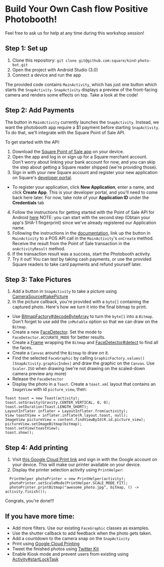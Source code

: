 # Build Your Own Cash flow Positive Photobooth!

Feel free to ask us for help at any time during this workshop session! 

## Step 1: Set up

1. Clone this repository: `git clone git@github.com:square/kind-photo-bot.git` 
2. Open the project with Android Studio (3.0)
3. Connect a device and run the app

The provided code contains `MainActivity`, which has just one button which starts the `SnapActivity`. `SnapActivity` displays a preview of the front-facing camera and renders some effects on top. Take a look at the code!

## Step 2: Add Payments

The button in `MainActivity` currently launches the `SnapActivity`. Instead, we want the photobooth app require a $1 payment before starting `SnapActivity`. To do that, we'll integrate with the Square Point of Sale API.

To get started with the API:

1. Download the [Square Point of Sale app](https://play.google.com/store/apps/details?id=com.squareup) on your device.
2. Open the app and log in or sign up for a Square merchant account. Don't worry about linking your bank account for now, and you can skip the step about getting a Square reader shipped (we're providing those).
3. Sign in with your new Square account and register your new application on Square's [developer portal](https://connect.squareup.com/apps). 
  * To register your application, click **New Application**, enter a name, and click **Create App**. This is your developer portal, and you'll need to come back here later. For now, take note of your **Application ID** under the **Credentials** tab
4. Follow the instructions for getting started with the Point of Sale API for Android [here](https://docs.connect.squareup.com/articles/point-of-sale-api-android) NOTE: you can start with the second step (Obtain your app's SHA-1 fingerprint) since we've already registered our Application name.
5. Following the instructions in the [documentation](https://docs.connect.squareup.com/articles/point-of-sale-api-android), link up the button in `MainActivity` to a POS API call in the `MainActivity`'s `onCreate` method. Receive the result from the Point of Sale transaction in the `onActivityResult` method.
6. If the transaction result was a success, start the Photobooth activity.
7. Try it out! You can test by taking cash payments, or use the provided Square readers to take card payments and refund yourself later.

## Step 3: Take Pictures

1. Add a button in `SnapActivity` to take a picture using <a href="https://developers.google.com/android/reference/com/google/android/gms/vision/CameraSource.html#takePicture(com.google.android.gms.vision.CameraSource.ShutterCallback, com.google.android.gms.vision.CameraSource.PictureCallback)">CameraSource#takePicture</a>
2. In the picture callback, you're provided with a `byte[]` containing the captured photo. Here's how we turn it into the final bitmap to print.
  * Use <a href="https://developer.android.com/reference/android/graphics/BitmapFactory.html#decodeByteArray(byte[], int, int, android.graphics.BitmapFactory.Options)">BitmapFactory#decodeByteArray</a> to turn the `byte[]` into a `Bitmap`. Don't forget to use add the `inMutable` option so that we can draw on the `Bitmap`. 
  * Create a new <a href="https://developers.google.com/android/reference/com/google/android/gms/vision/face/FaceDetector">FaceDetector</a>. Set the mode to `FaceDetector.ACCURATE_MODE` for better results. 
  * Create a <a href="https://developers.google.com/android/reference/com/google/android/gms/vision/Frame">Frame</a> wrapping the `Bitmap` and <a href="https://developers.google.com/android/reference/com/google/android/gms/vision/face/FaceDetector.html#detect(com.google.android.gms.vision.Frame)">FaceDetector#detect</a> to find all the faces. 
  * Create a `Canvas` around the `Bitmap` to draw on it. 
  * Find the selected `FaceGraphic` by calling `GraphicFactory.values()[SnapActivity.graphicIndex]` and draw the graphic on the `Canvas`. Use `Scaler.ISO` when drawing (we're not drawing on the scaled-down camera preview any more)
  * Release the `FaceDetector`
  * Display the photo in a `Toast`. Create a `toast.xml` layout that contains an `ImageView` with id `picture_view`, then:

  ```
Toast toast = new Toast(activity);
toast.setGravity(Gravity.CENTER_VERTICAL, 0, 0);
toast.setDuration(Toast.LENGTH_SHORT);
LayoutInflater inflater = LayoutInflater.from(activity);
View toastView = inflater.inflate(R.layout.toast, null);
ImageView pictureView = content.findViewById(R.id.picture_view);
pictureView.setImageBitmap(bitmap);
toast.setView(toastView);
toast.show();

  ```

## Step 4: Add printing

1. Visit [this Google Cloud Print link](https://www.google.com/cloudprint/addpublicprinter.html?printerid=e2289732-f1e8-7440-c1ce-1a6eb16882c3&key=783088520) and sign in with the Google account on your device. This will make our printer available on your device.
2. Display the printer selection activity using `PrintHelper`:
```
  PrintHelper photoPrinter = new PrintHelper(activity);
  photoPrinter.setScaleMode(PrintHelper.SCALE_MODE_FIT);
  photoPrinter.printBitmap("awesome_photo.jpg", bitmap, () -> activity.finish());
```

Congrats, you're done!!!

## If you have more time:

* Add more filters. Use our existing `FaceGraphic` classes as examples.
* Use the shutter callback to add feedback when the photo gets taken.
* Add a countdown to the camera snap on the `SnapActivity`
* Print using [Google Cloud Printing](https://developers.google.com/cloud-print/docs/appInterfaces) 
* Tweet the finished photos using [Twitter Kit](https://dev.twitter.com/twitterkit/android/overview)
* Enable Kiosk mode and prevent users from existing using <a href="https://developer.android.com/reference/android/app/Activity.html#startLockTask()">Activity#startLockTask</a>

